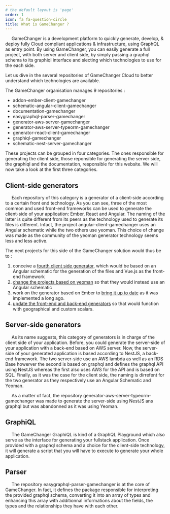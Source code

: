 ```yaml
---
# the default layout is 'page'
order: 1
icon: fa fa-question-circle
title: What is GameChanger ?
---
```


&nbsp;&nbsp;&nbsp;&nbsp;&nbsp;GameChanger is a development platform to quickly generate, develop, & deploy fully Cloud compliant applications & infrastructure, using GraphQL as entry point.
By using GameChanger, you can easily generate a full project, with both server and client side, by simply passing 
a graphql schema to its graphiql interface and slecting which technologies to use for the each side.

Let us dive in the several repositories of GameChanger Cloud to better understand which technologies are available.

The GameChanger organisation manages 9 repositories :   
*  addon-ember-client-gamechanger  
*  schematic-angular-client-gamechanger  
*  documentation-gamechanger  
*  easygraphql-parser-gamechanger  
*  generator-aws-server-gamechanger  
*  generator-aws-server-typeorm-gamechanger  
*  generator-react-client-gamechanger  
*  graphiql-gamechanger  
*  schematic-nest-server-gamechanger  

These projects can be grouped in four categories. The ones responsible for generating the client side, those reponsible for generating the server side, the graphiql and the documentation, responsible for this website. We will now take a look at the first three categories.

## Client-side generators

&nbsp;&nbsp;&nbsp;&nbsp;&nbsp;Each repository of this category is a generator of a client-side according to a certain front end technology. As you can see, three of the most common and used front-end frameworks can be used to generate the client-side of your application: Ember, React and Angular. The naming of the latter is quite different from its peers as the technology used to generate its files is different. Infact, the project angular-client-gamechanger uses an Angular schematic while the two others use yeoman. This choice of change was made as the community of the yeoman generator technology seems less and less active.  

The next projects for this side of the GameChanger solution would thus be to :  
1.  conceive a [fourth client side generator](/contributing/client-generator-based-on-vuejs), which would be based on an Angular schematic for the generation of the files and Vue.js as the front-end framework  
2.  [change the projects based on yeoman](/contributing/from-yeoman-to-angular-schematic/) so that they would instead use an Angular schematic  
3.  work on the generator based on Ember to [bring it up to date](/contributing/update-the-generator-based-on-ember/) as it was implemented a long ago.
4. [update the front-end and back-end generators](/contributing/make-generators-function-with-additional-scalars) so that would function with geographical and custom scalars.

## Server-side generators

&nbsp;&nbsp;&nbsp;&nbsp;&nbsp;As its name suggests, this category of generators is in charge of the client side of your application. Before, you could generate the server-side of your application with a back-end based on AWS server. Now, the server-side of your generated application is based according to NestJS, a back-end framework. The two server-side use an AWS lambda as well as an RDS Base howerver the second is based on graphql and defines the graphql API using NestJS whereas the first also uses AWS for the API and is based on SQL. Finally, as it was the case for the client side, the naming is dirrefent for the two generator as they respectively use an Angular Schematic and Yeoman.  

&nbsp;&nbsp;&nbsp;&nbsp;&nbsp;As a matter of fact, the repository generator-aws-server-typeorm-gamechanger was made to generate the server-side using NestJS ans graphql but was abandonned as it was using Yeoman.

## GraphiQL

&nbsp;&nbsp;&nbsp;&nbsp;&nbsp;The GameChanger GraphiQL is kind of a GraphQL Playground which also serve as the interface for generating your fullstack application. Once provided with a graphql schema and a choice for the client-side technology, it will generate a script that you will have to execute to generate your whole application.

## Parser

&nbsp;&nbsp;&nbsp;&nbsp;&nbsp;The repository easygraphql-parser-gamechanger is at the core of GameChanger. In fact, it defines the package responsible for interpreting the provided graphql schema, converting it into an array of types and enhancing this array with additionnal informations about the fields, the types and the relationships they have with each other.


